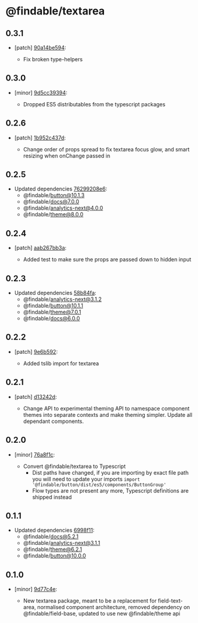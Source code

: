 # @findable/textarea

## 0.3.1
- [patch] [90a14be594](https://github.com/fnamazing/uiKit/commits/90a14be594):

  - Fix broken type-helpers

## 0.3.0
- [minor] [9d5cc39394](https://github.com/fnamazing/uiKit/commits/9d5cc39394):

  - Dropped ES5 distributables from the typescript packages

## 0.2.6
- [patch] [1b952c437d](https://github.com/fnamazing/uiKit/commits/1b952c437d):

  - Change order of props spread to fix textarea focus glow, and smart resizing when onChange passed in

## 0.2.5
- Updated dependencies [76299208e6](https://github.com/fnamazing/uiKit/commits/76299208e6):
  - @findable/button@10.1.3
  - @findable/docs@7.0.0
  - @findable/analytics-next@4.0.0
  - @findable/theme@8.0.0

## 0.2.4
- [patch] [aab267bb3a](https://github.com/fnamazing/uiKit/commits/aab267bb3a):

  - Added test to make sure the props are passed down to hidden input

## 0.2.3
- Updated dependencies [58b84fa](https://github.com/fnamazing/uiKit/commits/58b84fa):
  - @findable/analytics-next@3.1.2
  - @findable/button@10.1.1
  - @findable/theme@7.0.1
  - @findable/docs@6.0.0

## 0.2.2
- [patch] [9e6b592](https://github.com/fnamazing/uiKit/commits/9e6b592):

  - Added tslib import for textarea

## 0.2.1
- [patch] [d13242d](https://github.com/fnamazing/uiKit/commits/d13242d):

  - Change API to experimental theming API to namespace component themes into separate contexts and make theming simpler. Update all dependant components.

## 0.2.0
- [minor] [76a8f1c](https://github.com/fnamazing/uiKit/commits/76a8f1c):

  - Convert @findable/textarea to Typescript
    - Dist paths have changed, if you are importing by exact file path you will need to update your imports `import '@findable/button/dist/es5/components/ButtonGroup'`
    - Flow types are not present any more, Typescript definitions are shipped instead

## 0.1.1
- Updated dependencies [6998f11](https://github.com/fnamazing/uiKit/commits/6998f11):
  - @findable/docs@5.2.1
  - @findable/analytics-next@3.1.1
  - @findable/theme@6.2.1
  - @findable/button@10.0.0

## 0.1.0
- [minor] [9d77c4e](https://github.com/fnamazing/uiKit/commits/9d77c4e):

  - New textarea package, meant to be a replacement for field-text-area, normalised component architecture, removed dependency on @findable/field-base, updated to use new @findable/theme api
